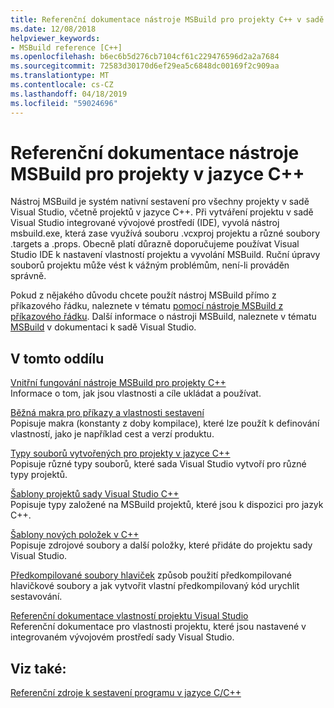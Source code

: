 ```yaml
---
title: Referenční dokumentace nástroje MSBuild pro projekty C++ v sadě Visual Studio
ms.date: 12/08/2018
helpviewer_keywords:
- MSBuild reference [C++]
ms.openlocfilehash: b6ec6b5d276cb7104cf61c229476596d2a2a7684
ms.sourcegitcommit: 72583d30170d6ef29ea5c6848dc00169f2c909aa
ms.translationtype: MT
ms.contentlocale: cs-CZ
ms.lasthandoff: 04/18/2019
ms.locfileid: "59024696"
---
```

# <a name="msbuild-reference-for-c-projects"></a>Referenční dokumentace nástroje MSBuild pro projekty v jazyce C++

Nástroj MSBuild je systém nativní sestavení pro všechny projekty v sadě Visual Studio, včetně projektů v jazyce C++. Při vytváření projektu v sadě Visual Studio integrované vývojové prostředí (IDE), vyvolá nástroj msbuild.exe, která zase využívá souboru .vcxproj projektu a různé soubory .targets a .props. Obecně platí důrazně doporučujeme používat Visual Studio IDE k nastavení vlastností projektu a vyvolání MSBuild. Ruční úpravy souborů projektu může vést k vážným problémům, není-li prováděn správně.

Pokud z nějakého důvodu chcete použít nástroj MSBuild přímo z příkazového řádku, naleznete v tématu [pomocí nástroje MSBuild z příkazového řádku](../msbuild-visual-cpp.md). Další informace o nástroji MSBuild, naleznete v tématu [MSBuild](/visualstudio/msbuild/msbuild) v dokumentaci k sadě Visual Studio.

## <a name="in-this-section"></a>V tomto oddílu

[Vnitřní fungování nástroje MSBuild pro projekty C++](msbuild-visual-cpp-overview.md)<br/>
Informace o tom, jak jsou vlastnosti a cíle ukládat a používat.

[Běžná makra pro příkazy a vlastnosti sestavení](common-macros-for-build-commands-and-properties.md)<br/>
Popisuje makra (konstanty z doby kompilace), které lze použít k definování vlastností, jako je například cest a verzí produktu.

[Typy souborů vytvořených pro projekty v jazyce C++](file-types-created-for-visual-cpp-projects.md)<br/>
Popisuje různé typy souborů, které sada Visual Studio vytvoří pro různé typy projektů.

[Šablony projektů sady Visual Studio C++](visual-cpp-project-types.md)<br>
Popisuje typy založené na MSBuild projektů, které jsou k dispozici pro jazyk C++.

[Šablony nových položek v C++](using-visual-cpp-add-new-item-templates.md)<br>
Popisuje zdrojové soubory a další položky, které přidáte do projektu sady Visual Studio.

[Předkompilované soubory hlaviček](../creating-precompiled-header-files.md) způsob použití předkompilované hlavičkové soubory a jak vytvořit vlastní předkompilovaný kód urychlit sestavování.

[Referenční dokumentace vlastností projektu Visual Studio](property-pages-visual-cpp.md)<br/>
Referenční dokumentace pro vlastnosti projektu, které jsou nastavené v integrovaném vývojovém prostředí sady Visual Studio.

## <a name="see-also"></a>Viz také:

[Referenční zdroje k sestavení programu v jazyce C/C++](c-cpp-building-reference.md)